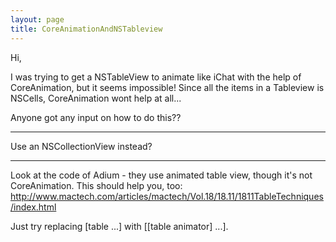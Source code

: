```yaml
---
layout: page
title: CoreAnimationAndNSTableview
---
```




Hi,

I was trying to get a NSTableView to animate like iChat with the help of CoreAnimation, but it seems impossible!
Since all the items in a Tableview is NSCells, CoreAnimation wont help at all...

Anyone got any input on how to do this??

----

Use an NSCollectionView instead?

----
Look at the code of Adium - they use animated table view, though it's not CoreAnimation. This should help you, too: http://www.mactech.com/articles/mactech/Vol.18/18.11/1811TableTechniques/index.html

Just try replacing [table ...] with [[table animator] ...].

